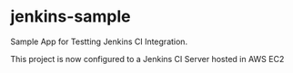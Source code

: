 # jenkins-sample
Sample App for Testting Jenkins CI Integration.

This project is now configured to a Jenkins CI Server hosted in AWS EC2
